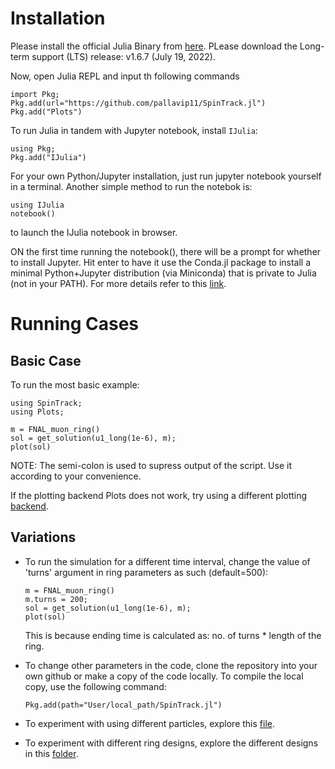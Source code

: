 # Installation

Please install the official Julia Binary from [here](https://julialang.org/downloads/). PLease download the Long-term support (LTS) release: v1.6.7 (July 19, 2022).

Now, open Julia REPL and input th following commands

``` 
import Pkg;
Pkg.add(url="https://github.com/pallavip11/SpinTrack.jl")
Pkg.add("Plots")
```
To run Julia in tandem with Jupyter notebook, install `IJulia`:

```
using Pkg;
Pkg.add("IJulia")
```
For your own Python/Jupyter installation, just run jupyter notebook yourself in a terminal. Another simple method to run the notebok is:

```
using IJulia
notebook()
```
to launch the IJulia notebook in browser.

ON the first time running the notebook(), there will be a prompt for whether to install Jupyter. Hit enter to have it use the Conda.jl package to install a minimal Python+Jupyter distribution (via Miniconda) that is private to Julia (not in your PATH).
For more details refer to this [link](https://julialang.github.io/IJulia.jl/stable/manual/running/).

# Running Cases

## Basic Case

To run the most basic example:

``` 
using SpinTrack;
using Plots;

m = FNAL_muon_ring()
sol = get_solution(u1_long(1e-6), m);
plot(sol)
```
NOTE: The semi-colon is used to supress output of the script. Use it according to your convenience.

If the plotting backend Plots does not work, try using a different plotting [backend](https://docs.juliaplots.org/latest/backends/). 
## Variations

- To run the simulation for a different time interval, change the value of 'turns' argument in ring parameters as such (default=500):
  ``` 
  m = FNAL_muon_ring()
  m.turns = 200;
  sol = get_solution(u1_long(1e-6), m);
  plot(sol)
  ```  
  This is because ending time is calculated as: no. of turns * length of the ring.
  
- To change other parameters in the code, clone the repository into your own github or make a copy of the code locally. To compile the local copy, use the   following command:
  ``` 
  Pkg.add(path="User/local_path/SpinTrack.jl")
  ```  
- To experiment with using different particles, explore this [file](src/particles.jl).
- To experiment with different ring designs, explore the different designs in this [folder](src/ring_designs).

